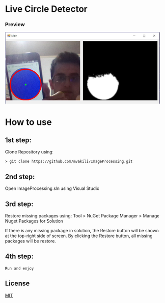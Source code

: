 # Live Circle Detector


### Preview

![Preview](preview.jpg)

# How to use

## 1st step:
Clone Repository using:
```
> git clone https://github.com/mvakili/ImageProcessing.git
```

## 2nd step:
Open ImageProcessing.sln using Visual Studio

## 3rd step:
Restore missing packages using: 
Tool > NuGet Package Manager > Manage Nuget Packages for Solution

If there is any missing package in solution, the Restore button will be shown at the top-right side of screen. By clicking the Restore button, all missing packages will be restore.

## 4th step:
    Run and enjoy

## License
[MIT](https://github.com/mvakili/ImageProcessing/blob/master/LICENSE)